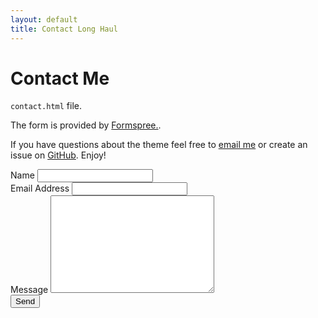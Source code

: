 ```yaml
---
layout: default
title: Contact Long Haul
---
```


<div id="contact">
  <h1 class="pageTitle">Contact Me</h1>
  <div class="contactContent">
    <p class="intro"> <code>contact.html</code> file.</p>
    <p>The form is provided by <a href="http://formspree.io/">Formspree.</a>.</p>
    <p>If you have questions about the theme feel free to <a href="mailto:roodpart67890@gmail.com">email me</a> or create an issue on <a href="https://github.com/johnsonjw">GitHub</a>. Enjoy!</p>
  </div>
  <form action="http://formspree.io/your@mail.com" method="POST">
    <label for="name">Name</label>
    <input type="text" id="name" name="name" class="full-width"><br>
    <label for="email">Email Address</label>
    <input type="email" id="email" name="_replyto" class="full-width"><br>
    <label for="message">Message</label>
    <textarea name="message" id="message" cols="30" rows="10" class="full-width"></textarea><br>
    <input type="submit" value="Send" class="button">
  </form>
</div>

